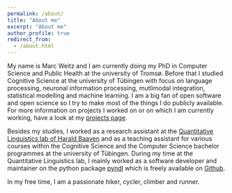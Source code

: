 ```yaml
---
permalink: /about/
title: "About me"
excerpt: "About me"
author_profile: true
redirect_from:
  - /about.html
---
```


My name is Marc Weitz and I am currently doing my PhD in Computer
Science and Public Health at the university of Tromsø. Before that I studied Cognitive Science at the university of Tübingen with
focus on language processing, neuronal information processing, mutlimodal integration, statistical modelling and machine learning. I am a big fan of open software and open science so I try to make most of the things I do publicly available. For more
information on projects I worked on or on which I am currently
working, have a look at my [projects page](/projects/).

Besides my studies, I worked as a research assistant at the [Quantitative Linguistics
lab of Harald Baayen](https://uni-tuebingen.de/en/faculties/faculty-of-humanities/departments/modern-languages/department-of-linguistics/chairs/quantitative-linguistics/) and
as a teaching assistant for various courses within the Cognitive Science and the
Computer Science bachelor programmes at the university of Tübingen. During my
time at the Quantitative Linguistics lab, I mainly worked as a software
developer and maintainer on the python package [pyndl](https://pyndl.readthedocs.io/en/latest/)
which is freely available on [Github](https://github.com/quantling/pyndl/).

In my free time, I am a passionate hiker, cycler, climber and runner.
